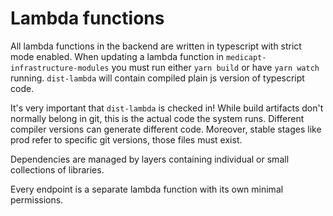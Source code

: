 Lambda functions
================

All lambda functions in the backend are written in typescript with strict mode
enabled. When updating a lambda function in `medicapt-infrastructure-modules`
you must run either `yarn build` or have `yarn watch` running. `dist-lambda`
will contain compiled plain js version of typescript code.

It's very important that `dist-lambda` is checked in! While build artifacts
don't normally belong in git, this is the actual code the system runs. Different
compiler versions can generate different code. Moreover, stable stages like prod
refer to specific git versions, those files must exist.

Dependencies are managed by layers containing individual or small collections of
libraries.

Every endpoint is a separate lambda function with its own minimal permissions.

